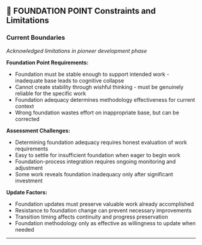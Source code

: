 ## 🔬 FOUNDATION POINT Constraints and Limitations

### Current Boundaries
*Acknowledged limitations in pioneer development phase*

**Foundation Point Requirements:**
- Foundation must be stable enough to support intended work - inadequate base leads to cognitive collapse
- Cannot create stability through wishful thinking - must be genuinely reliable for the specific work
- Foundation adequacy determines methodology effectiveness for current context
- Wrong foundation wastes effort on inappropriate base, but can be corrected

**Assessment Challenges:**
- Determining foundation adequacy requires honest evaluation of work requirements
- Easy to settle for insufficient foundation when eager to begin work
- Foundation-process integration requires ongoing monitoring and adjustment
- Some work reveals foundation inadequacy only after significant investment

**Update Factors:**
- Foundation updates must preserve valuable work already accomplished
- Resistance to foundation change can prevent necessary improvements
- Transition timing affects continuity and progress preservation
- Foundation methodology only as effective as willingness to update when needed

---


